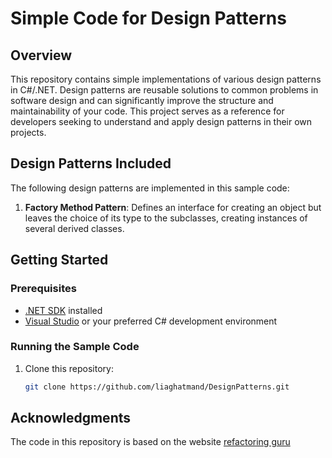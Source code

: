 # Simple Code for Design Patterns

## Overview

This repository contains simple implementations of various design patterns in C#/.NET. Design patterns are reusable solutions to common problems in software design and can significantly improve the structure and maintainability of your code. This project serves as a reference for developers seeking to understand and apply design patterns in their own projects.

## Design Patterns Included

The following design patterns are implemented in this sample code:

1. **Factory Method Pattern**: Defines an interface for creating an object but leaves the choice of its type to the subclasses, creating instances of several derived classes.

## Getting Started

### Prerequisites

- [.NET SDK](https://dotnet.microsoft.com/download) installed
- [Visual Studio](https://visualstudio.microsoft.com/) or your preferred C# development environment

### Running the Sample Code

1. Clone this repository:

   ```bash
   git clone https://github.com/liaghatmand/DesignPatterns.git

## Acknowledgments
The code in this repository is based on the website [refactoring guru](https://refactoring.guru/)
